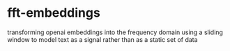 # fft-embeddings
transforming openai embeddings into the frequency domain using a sliding window to model text as a signal rather than as a static set of data